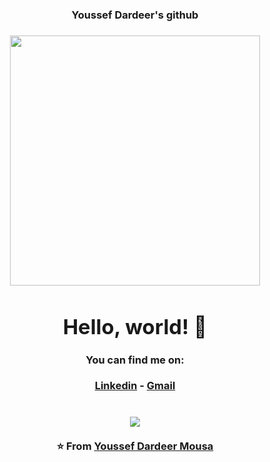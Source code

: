 <h3 style="text-align:center">Youssef Dardeer's github<h3>
<div align="center">
<img src="https://i.imgur.com/8MupZHY.gif" width="400px" />
<br>

# Hello, world! 👋

#### You can find me on:
[Linkedin](https://www.linkedin.com/in/youssef-dardeer-mousa-6ab298221)  - [Gmail](mailto:youssef.dardeer.mousa@gmail.com)
<br>
<br>
<br>
<img src="https://github-readme-stats.vercel.app/api?username=soroushchehresa&show_icons=true" />
<br>
<br>
⭐️ From [Youssef Dardeer Mousa](https://github.com/youssef50011) 
</div>
